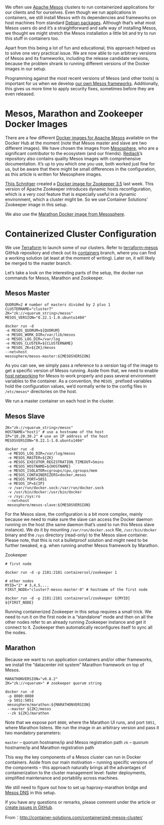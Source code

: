 We often use [Apache Mesos](http://mesos.apache.org/) clusters to run containerized applications for our clients and for ourselves. Even though we run applications in containers, we still install Mesos with its dependencies and frameworks on host machines from standard [Debian packages](https://mesosphere.com/downloads/). Although that’s what most Mesos users do and it’s a straightforward and safe way of installing Mesos, we thought we might stretch the Mesos installation a little bit and try to run this stuff in containers too.

Apart from this being a lot of fun and educational, this approach helped us to solve one very practical issue. We are now able to run arbitrary versions of Mesos and its frameworks, including the release candidate versions, because the problem shrank to running different versions of the Docker images in our setup.

Programming against the most recent versions of Mesos (and other tools) is important for us when we develop [our own Mesos frameworks](https://github.com/mesos/elasticsearch). Additionally, this gives us more time to apply security fixes, sometimes before they are even released.

# Mesos, Marathon and Zookeeper Docker Images

There are a few different [Docker images for Apache Mesos](https://registry.hub.docker.com/search?q=mesos) available on the Docker Hub at the moment (note that Mesos master and slave are two different images). We have chosen the images from [Mesosphere](https://registry.hub.docker.com/repos/mesosphere/), who are a significant contributor to the ecosystem (and our friends). [Redjack](https://registry.hub.docker.com/repos/redjack/)’s repository also contains quality Mesos images with comprehensive documentation. It’s up to you which one you use, both worked just fine for us, but be aware that there might be small differences in the configuration, as this article is written for Mesosphere images.

[Thijs Schnitger](https://github.com/thijsschnitger) created a [Docker image for Zookeeper 3.5](https://registry.hub.docker.com/u/containersol/zookeeper/) last week. This version of Apache Zookeeper introduces dynamic hosts reconfiguration, which is a very cool feature that is especially useful in a dynamic environment, which a cluster might be. So we use Container Solutions’ Zookeeper image in this setup.

We also use the [Marathon Docker image from Mesosphere](https://registry.hub.docker.com/u/mesosphere/marathon/).

# Containerized Cluster Configuration

We use [Terraform](https://terraform.io/) to launch some of our clusters. Refer to [terraform-mesos](https://github.com/ContainerSolutions/terraform-mesos) GitHub repository and check out its [containers](https://github.com/ContainerSolutions/terraform-mesos/tree/containers) branch, where you can find a working solution (at least at the moment of writing). Later on, it will likely be merged to the master branch.

Let’s take a look on the interesting parts of the setup, the docker run commands for Mesos, Marathon and Zookeeper.

## Mesos Master

```shell
QUORUM=2 # number of masters divided by 2 plus 1
CLUSTERNAME="cluster7"
ZK="zk://<quorum_string>/mesos"
MESOS_VERSION="0.22.1-1.0.ubuntu1404"

docker run -d
-e MESOS_QUORUM=${QUORUM}
-e MESOS_WORK_DIR=/var/lib/mesos
-e MESOS_LOG_DIR=/var/log
-e MESOS_CLUSTER=${CLUSTERNAME}
-e MESOS_ZK=${ZK}/mesos
--net=host
mesosphere/mesos-master:${MESOSVERSION}
```
As you can see, we simply pass a reference to a version tag of the image to get a specific version of Mesos running. Aside from that, we need to enable [host networking](https://docs.docker.com/articles/networking/) for Mesos to work properly and pass several environment variables to the container. As a convention, the `MESOS_` prefixed variables hold the configuration values, we’d normally write to the config files in `/etc/mesos*` directories on the host.

We run a master container on each host in the cluster.

## Mesos Slave

```shell
ZK="zk://<quorum_string>/mesos"
HOSTNAME="host1" # use a hostname of the host
IP="10.20.30.2" # use an IP address of the host
MESOSVERSION="0.22.1-1.0.ubuntu1404"

docker run -d
 -e MESOS_LOG_DIR=/var/log/mesos
 -e MESOS_MASTER=${ZK}
 -e MESOS_EXECUTOR_REGISTRATION_TIMEOUT=5mins
 -e MESOS_HOSTNAME=${HOSTNAME}
 -e MESOS_ISOLATOR=cgroups/cpu,cgroups/mem
 -e MESOS_CONTAINERIZERS=docker,mesos
 -e MESOS_PORT=5051
 -e MESOS_IP=${IP}
 -v /var/run/docker.sock:/var/run/docker.sock
 -v /usr/bin/docker:/usr/bin/docker
 -v /sys:/sys:ro
 --net=host
 mesosphere/mesos-slave:${MESOSVERSION}
 ```

 For the Mesos slave, the configuration is a bit more complex, mainly because we need to make sure the slave can access the Docker daemon running on the host (the same daemon that’s used to run this Mesos slave instance). We do it by mounting `/var/run/docker.sock` file, `/usr/bin/docker` binary and the `/sys`  directory (read-only) to the Mesos slave container. Please note, that this is not a bulletproof solution and might need to be further tweaked, e.g. when running another Mesos framework by Marathon.

 Zookeeper
 ```shell
 # first node

docker run -d -p 2181:2181 containersol/zookeeper 1

# other nodes
MYID="2" # 3,4,5,...
FIRST_NODE="cluster7-mesos-master-0" # hostname of the first node

docker run -d -p 2181:2181 containersol/zookeeper ${MYID} ${FIRST_NODE}
```
Running containerized Zookeeper in this setup requires a small trick. We need to run it on the first node in a “standalone” mode and then on all the other nodes refer to an already running Zookeeper instance and get it connect to it. Zookeeper then automatically reconfigures itself to sync all the nodes.

## Marathon

Because we want to run application containers and/or other frameworks, we install the “datacenter init system” Marathon framework on top of Mesos.

```shell
MARATHONVERSION="v0.8.2"
ZK="zk://<quorum>" # zookeeper quorum string

docker run -d
 -p 8080:8080
 -p 5051:5051
 mesosphere/marathon:${MARATHONVERSION}
 --master ${ZK}/mesos
 --zk ${ZK}/marathon
 ```

 Note that we expose port `8080`, where the Marathon UI runs, and port `5051`, where Marathon listens. We run the image in an arbitrary version and pass it two mandatory parameters:

 `master`  – quorum hostname/ip and Mesos registration path
 `zk`  – quorum hostname/ip and Marathon registration path

 This way the key components of a Mesos cluster can run in Docker containers. Aside from our main motivation – running specific versions of the components – this approach naturally brings all the advantages of containerization to the cluster management level: faster deployments, simplified maintenance and portability across machines.

 We still need to figure out how to set up haproxy-marathon bridge and [Mesos DNS](http://mesosphere.github.io/mesos-dns/) in this setup.

 If you have any questions or remarks, please comment under the article or [create issues in GitHub](https://github.com/ContainerSolutions/terraform-mesos/issues).

From：http://container-solutions.com/containerized-mesos-cluster/
